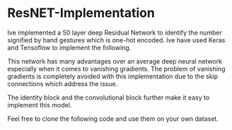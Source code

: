# ResNET-Implementation

Ive implemented a 50 layer deep Residual Network to identify the number signified by hand gestures which is one-hot encoded. Ive have used Keras and Tensoflow to implement the following.

This network has many advantages over an average deep neural network especially when it comes to vanishing gradients. The problem of vanishing gradients is completely avoided with this implementation due to the skip connections which address the issue.

The identity block and the convolutional block further make it easy to implement this model. 

Feel free to clone the following code and use them on your own dataset.
